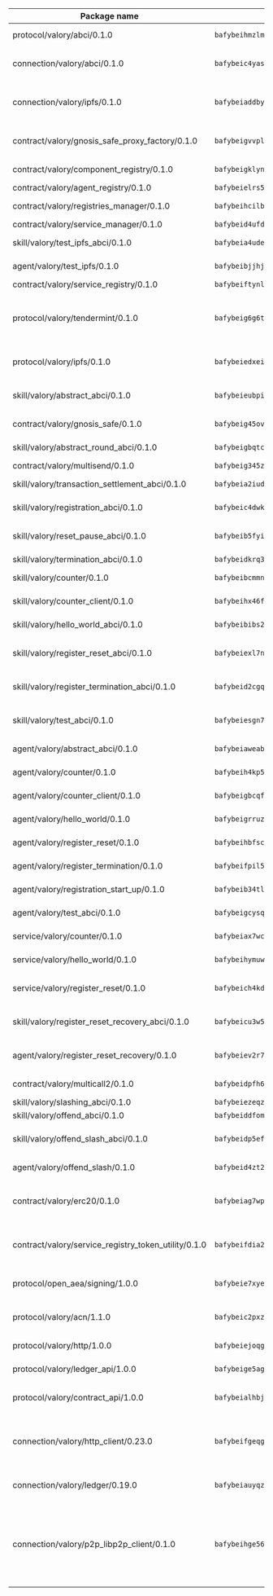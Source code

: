 | Package name                                                  | Package hash                                                  | Description                                                                                                                |
| ------------------------------------------------------------- | ------------------------------------------------------------- | -------------------------------------------------------------------------------------------------------------------------- |
| protocol/valory/abci/0.1.0                                    | `bafybeihmzlmmb4pdo3zkhg6ehuyaa4lhw7bfpclln2o2z7v3o6fcep26iu` | A protocol for ABCI requests and responses.                                                                                |
| connection/valory/abci/0.1.0                                  | `bafybeic4yasxqp6y2iclnyq5cdph5tcitkpgb7bpq22j5dcrcuzo32vu7a` | connection to wrap communication with an ABCI server.                                                                      |
| connection/valory/ipfs/0.1.0                                  | `bafybeiaddby5hxegt2fk772fzn34zpwndyfk45rc3jqtblhtr2tbzcicua` | A connection responsible for uploading and downloading files from IPFS.                                                    |
| contract/valory/gnosis_safe_proxy_factory/0.1.0               | `bafybeigvvplepif5jrydlkyzmfffzbhtvgrc7kpnfoojs7dwhmk2cfm33q` | Gnosis Safe proxy factory (GnosisSafeProxyFactory) contract                                                                |
| contract/valory/component_registry/0.1.0                      | `bafybeigklynwl3mfav5yt5zdkrqe6rukv4ygdhpdusk66ojt4jj7tunxcy` | Component registry contract                                                                                                |
| contract/valory/agent_registry/0.1.0                          | `bafybeielrs5qih3r6qhnily6x4h4j4j6kux6eqr546homow4c5ljgfyljq` | Agent registry contract                                                                                                    |
| contract/valory/registries_manager/0.1.0                      | `bafybeihcilb27ekgoplmc43iog2zrus63fufql4rly2umbuj573nu3zpg4` | Registries Manager contract                                                                                                |
| contract/valory/service_manager/0.1.0                         | `bafybeid4ufdirr3qaksk72iwnuzfelhzqwh7t3q56x2ixhzvwltte4yy5a` | Service Manager contract                                                                                                   |
| skill/valory/test_ipfs_abci/0.1.0                             | `bafybeia4udenv4ztvuutslh2t44xgsvq6kkdim2o4kd2rohkhjjzmgy57m` | IPFS e2e testing application.                                                                                              |
| agent/valory/test_ipfs/0.1.0                                  | `bafybeibjjhjtrvfbwib6vev4uq66nz6cuiawzssela7zrss6arxuvkatdm` | Agent for testing the ABCI connection.                                                                                     |
| contract/valory/service_registry/0.1.0                        | `bafybeiftynlwy7axcvxpltu5n32rbijzzgbvh3uebmbdbil4x6siucqwdi` | Service Registry contract                                                                                                  |
| protocol/valory/tendermint/0.1.0                              | `bafybeig6g6twajlwssfbfp5rlnu5mwzuu5kgak5cs4fich7rlkx6whesnu` | A protocol for communication between two AEAs to share tendermint configuration details.                                   |
| protocol/valory/ipfs/0.1.0                                    | `bafybeiedxeismnx3k5ty4mvvhlqideixlhqmi5mtcki4lxqfa7uqh7p33u` | A protocol specification for IPFS requests and responses.                                                                  |
| skill/valory/abstract_abci/0.1.0                              | `bafybeieubpi2io7jcuh7cfsz4ktvepqyp3rmlkmmd72pr4p6r7jkepimcq` | The abci skill provides a template of an ABCI application.                                                                 |
| contract/valory/gnosis_safe/0.1.0                             | `bafybeig45ovqjke7vbjgs7yz24xo53auohr4xhjjhuxg2dkjjaq6s6wcxi` | Gnosis Safe (GnosisSafeL2) contract                                                                                        |
| skill/valory/abstract_round_abci/0.1.0                        | `bafybeigbqtctsyis5qsdll66y4ppih7nes4awq64acrdu3mnqem5r3lphy` | abstract round-based ABCI application                                                                                      |
| contract/valory/multisend/0.1.0                               | `bafybeig345zxoghzm27skd5uw4jyexm37t3beu3r6rq67vvnwgjxjnde3i` | MultiSend contract                                                                                                         |
| skill/valory/transaction_settlement_abci/0.1.0                | `bafybeia2iudw5nxg5z3wirvnvivb4v2dfwrzg4bluz3urri7fwy35j2ula` | ABCI application for transaction settlement.                                                                               |
| skill/valory/registration_abci/0.1.0                          | `bafybeic4dwkrci2hekj3ve7mzqhxll7j23zh4merontj4z5fkcmf7zdjly` | ABCI application for common apps.                                                                                          |
| skill/valory/reset_pause_abci/0.1.0                           | `bafybeib5fyi5oyb2ehjyd3i37ojvankqovng3kyqnirssisev7weihq6ly` | ABCI application for resetting and pausing app executions.                                                                 |
| skill/valory/termination_abci/0.1.0                           | `bafybeidkrq3jl5miahjpnea3hem2axuxq7vl5ydhgfvdcrikezg7qhkot4` | Termination skill.                                                                                                         |
| skill/valory/counter/0.1.0                                    | `bafybeibcmmnmolxjjth4pyoz7wn5mwqq6iybmmdr22jfrwkhtbuhbs4pva` | The ABCI Counter application example.                                                                                      |
| skill/valory/counter_client/0.1.0                             | `bafybeihx46fr7vgqjxmymfah3hfmynzpzwe5fthi7mbc2cnev2gqgtngzy` | A client for the ABCI counter application.                                                                                 |
| skill/valory/hello_world_abci/0.1.0                           | `bafybeibibs25sdez724sawjg57znds53uzxz5g7yuqv3zhqyk5ciy3qt7m` | Hello World ABCI application.                                                                                              |
| skill/valory/register_reset_abci/0.1.0                        | `bafybeiexl7nlrlwvkii2ocfabob7lxkd6tmtyhoo7q2zriyghkwtxcijae` | ABCI application for dummy skill that registers and resets                                                                 |
| skill/valory/register_termination_abci/0.1.0                  | `bafybeid2cgq53kodg6dhmncwlgovkg7h5467pii2b5ljepyuc5t646hxsu` | ABCI application for dummy skill that registers and resets                                                                 |
| skill/valory/test_abci/0.1.0                                  | `bafybeiesgn7tc44u2hb7lli3eejdp6ysh32d6jmf6nsgpyco47gilyjewm` | ABCI application for testing the ABCI connection.                                                                          |
| agent/valory/abstract_abci/0.1.0                              | `bafybeiaweabo6mfvp3aumua6yx6wf5ros224kvge5jipptj6xnma67vuui` | The abstract ABCI AEA - for testing purposes only.                                                                         |
| agent/valory/counter/0.1.0                                    | `bafybeih4kp5uqspon2k3rtlir6pyhpmaxtebmkhjgzeph6nmnys43kjtsy` | The ABCI Counter example as an AEA                                                                                         |
| agent/valory/counter_client/0.1.0                             | `bafybeigbcqfbtqjqguvop7gcp3ilr22d356n7js4jpyhoo5ymotis264wy` | The ABCI Counter example as an AEA                                                                                         |
| agent/valory/hello_world/0.1.0                                | `bafybeigrruzmls4utaqsexvaaasaswwl3wvtduzwhobjchpzzn27xmtcya` | Hello World ABCI example.                                                                                                  |
| agent/valory/register_reset/0.1.0                             | `bafybeihbfsctcdhfnuq5t6o3mzgko7eefvzrtnhvuo6k6fhvjuhydvlv4q` | Register reset to replicate Tendermint issue.                                                                              |
| agent/valory/register_termination/0.1.0                       | `bafybeifpil5isodvsxkex4ff35wdwdn2pqycizcyzaq7fb2dzkengq47ba` | Register terminate to test the termination feature.                                                                        |
| agent/valory/registration_start_up/0.1.0                      | `bafybeib34tlybu3tmucbua3agaagzuz3wl7ntubyt6e2ocakz5n5e4et2y` | Registration start-up ABCI example.                                                                                        |
| agent/valory/test_abci/0.1.0                                  | `bafybeigcysqmbs322gccncdzhmevrlo54kg635rdeqxhtle4mw2zhi6fxi` | Agent for testing the ABCI connection.                                                                                     |
| service/valory/counter/0.1.0                                  | `bafybeiax7wcintvxyvifslgvu6azk2tbo45fa3y3s3mu2cb37p6mvlkgq4` | A set of agents incrementing a counter                                                                                     |
| service/valory/hello_world/0.1.0                              | `bafybeihymuw3ttt5326bapwx4irtrtnfxwm3sdowwzyyq7y45i63fznjqe` | A simple demonstration of a simple ABCI application                                                                        |
| service/valory/register_reset/0.1.0                           | `bafybeich4kdjsdb42jplvl2wh45mgpepqkrpehz6m75man7vwgw2itinbu` | Test and debug tendermint reset mechanism.                                                                                 |
| skill/valory/register_reset_recovery_abci/0.1.0               | `bafybeicu3w5dyc22fjyrva3sk35btmo7ziy6c2a3daua4e75mtaxjlavtu` | ABCI application for dummy skill that registers and resets                                                                 |
| agent/valory/register_reset_recovery/0.1.0                    | `bafybeiev2r7wou3657rjmzbyxijcituzzd6zmi36zpfmoefz4l7kcorufi` | Agent to showcase hard reset as a recovery mechanism.                                                                      |
| contract/valory/multicall2/0.1.0                              | `bafybeidpfh6slba5seev3343cxu7oge3ikbz4hqjorskoys6blxhinjzmm` | The MakerDAO multicall2 contract.                                                                                          |
| skill/valory/slashing_abci/0.1.0                              | `bafybeiezeqz5j5hiblpzilowbrbthhbgdqsetzt3vef6ercqwm6e4b2pzy` | Slashing skill.                                                                                                            |
| skill/valory/offend_abci/0.1.0                                | `bafybeiddfomdgdvl5huhbbnw6psnb77wmmbbe2enpj5awzq6fxdx6mjh74` | Offend ABCI application.                                                                                                   |
| skill/valory/offend_slash_abci/0.1.0                          | `bafybeidp5efqq7tni23h5kceyd2xobxe7zsvwwhs3yhbhqyxdjrj5psyxi` | ABCI application used in order to test the slashing abci                                                                   |
| agent/valory/offend_slash/0.1.0                               | `bafybeid4zt2s66qtgbqga5y4jfv5v4p4c35ylcglccedddlxlo2f7yiy7a` | Offend and slash to test the slashing feature.                                                                             |
| contract/valory/erc20/0.1.0                                   | `bafybeiag7wpfri44bwrx26374mnxyglmwxod6gu37foqkvloqr7oeldlgu` | The scaffold contract scaffolds a contract to be implemented by the developer.                                             |
| contract/valory/service_registry_token_utility/0.1.0          | `bafybeifdia2y5546tvk6xzxeaqzf2n5n7dutj2hdzbgenxohaqhjtnjqm4` | The scaffold contract scaffolds a contract to be implemented by the developer.                                             |
| protocol/open_aea/signing/1.0.0                               | `bafybeie7xyems76v5b4wc2lmaidcujizpxfzjnnwdeokmhje53g7ym25ii` | A protocol for communication between skills and decision maker.                                                            |
| protocol/valory/acn/1.1.0                                     | `bafybeic2pxzfc3voxl2ejhcqyf2ehm4wm5gxvgx7bliloiqi2uppmq6weu` | The protocol used for envelope delivery on the ACN.                                                                        |
| protocol/valory/http/1.0.0                                    | `bafybeiejoqgv7finfxo3rcvvovrlj5ccrbgxodjq43uo26ylpowsa3llfe` | A protocol for HTTP requests and responses.                                                                                |
| protocol/valory/ledger_api/1.0.0                              | `bafybeige5agrztgzfevyglf7mb4o7pzfttmq4f6zi765y4g2zvftbyowru` | A protocol for ledger APIs requests and responses.                                                                         |
| protocol/valory/contract_api/1.0.0                            | `bafybeialhbjvwiwcnqq3ysxcyemobcbie7xza66gaofcvla5njezkvhcka` | A protocol for contract APIs requests and responses.                                                                       |
| connection/valory/http_client/0.23.0                          | `bafybeifgeqgryx6b3s6eseyzyezygmeitcpt3tkor2eiycozoi6clgdrny` | The HTTP_client connection that wraps a web-based client connecting to a RESTful API specification.                        |
| connection/valory/ledger/0.19.0                               | `bafybeiauyqzizmocjldnfuzvnihrqubfqzn5u2hp6ue7v3ka5kj54kd3zm` | A connection to interact with any ledger API and contract API.                                                             |
| connection/valory/p2p_libp2p_client/0.1.0                     | `bafybeihge56dn3xep2dzomu7rtvbgo4uc2qqh7ljl3fubqdi2lq44gs5lq` | The libp2p client connection implements a tcp connection to a running libp2p node as a traffic delegate to send/receive envelopes to/from agents in the DHT. |
